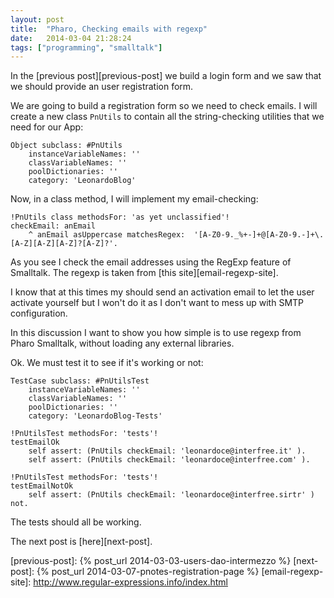 ```yaml
---
layout: post
title:  "Pharo, Checking emails with regexp"
date:   2014-03-04 21:28:24
tags: ["programming", "smalltalk"]
---
```


In the [previous post][previous-post] we build a login form and we saw
that we should provide an user registration form.

<!--more-->

We are going to build a registration form so we need to check
emails. I will create a new class `PnUtils` to contain all the
string-checking utilities that we need for our App:

```smalltalk
Object subclass: #PnUtils
	instanceVariableNames: ''
	classVariableNames: ''
	poolDictionaries: ''
	category: 'LeonardoBlog'
```

Now, in a class method, I will implement my email-checking:

```smalltalk
!PnUtils class methodsFor: 'as yet unclassified'!
checkEmail: anEmail
	^ anEmail asUppercase matchesRegex:  '[A-Z0-9._%+-]+@[A-Z0-9.-]+\.[A-Z][A-Z][A-Z]?[A-Z]?'.
```

As you see I check the email addresses using the RegExp feature of
Smalltalk. The regexp is taken from [this site][email-regexp-site].

I know that at this times my should send an activation email to let
the user activate yourself but I won't do it as I don't want to mess
up with SMTP configuration.

In this discussion I want to show you how simple is to use regexp from
Pharo Smalltalk, without loading any external libraries.

Ok. We must test it to see if it's working or not:

```smalltalk
TestCase subclass: #PnUtilsTest
	instanceVariableNames: ''
	classVariableNames: ''
	poolDictionaries: ''
	category: 'LeonardoBlog-Tests'

!PnUtilsTest methodsFor: 'tests'!
testEmailOk
	self assert: (PnUtils checkEmail: 'leonardoce@interfree.it' ).
	self assert: (PnUtils checkEmail: 'leonardoce@interfree.com' ).	

!PnUtilsTest methodsFor: 'tests'!
testEmailNotOk
	self assert: (PnUtils checkEmail: 'leonardoce@interfree.sirtr' ) not.
```

The tests should all be working.

The next post is [here][next-post].

[previous-post]: {% post_url 2014-03-03-users-dao-intermezzo %}
[next-post]: {% post_url 2014-03-07-pnotes-registration-page %}
[email-regexp-site]: http://www.regular-expressions.info/index.html
